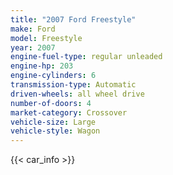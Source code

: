 ```yaml
---
title: "2007 Ford Freestyle"
make: Ford
model: Freestyle
year: 2007
engine-fuel-type: regular unleaded
engine-hp: 203
engine-cylinders: 6
transmission-type: Automatic
driven-wheels: all wheel drive
number-of-doors: 4
market-category: Crossover
vehicle-size: Large
vehicle-style: Wagon
---
```


{{< car_info >}}
